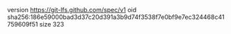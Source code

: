 version https://git-lfs.github.com/spec/v1
oid sha256:186e59000bad3d37c20d391a3b9d74f3538f7e0bf9e7ec324468c41759609f51
size 323
